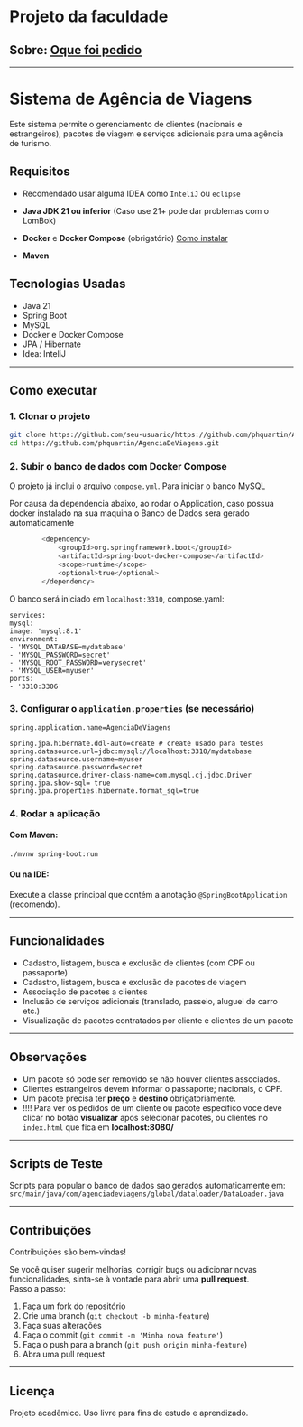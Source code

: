 # Projeto da faculdade

## Sobre: [Oque foi pedido](docs/SOBRE.md)

---------------------------

# Sistema de Agência de Viagens

Este sistema permite o gerenciamento de clientes (nacionais e estrangeiros), pacotes de viagem e serviços adicionais para uma agência de turismo.

## Requisitos

- Recomendado usar alguma IDEA como `InteliJ` ou `eclipse`

- **Java JDK 21 ou inferior** (Caso use 21+ pode dar problemas com o LomBok)
- **Docker** e **Docker Compose** (obrigatório) [Como instalar](https://www.youtube.com/watch?v=Lgh8JgcYFwM)
- **Maven**

## Tecnologias Usadas

- Java 21
- Spring Boot
- MySQL
- Docker e Docker Compose
- JPA / Hibernate
- Idea: InteliJ

---

## Como executar

### 1. Clonar o projeto

```bash
git clone https://github.com/seu-usuario/https://github.com/phquartin/AgenciaDeViagens.git
cd https://github.com/phquartin/AgenciaDeViagens.git
```

### 2. Subir o banco de dados com Docker Compose

O projeto já inclui o arquivo `compose.yml`. Para iniciar o banco MySQL

Por causa da dependencia abaixo, ao rodar o Application, caso possua docker instalado na sua maquina o Banco de Dados sera gerado automaticamente
```bash
        <dependency>
            <groupId>org.springframework.boot</groupId>
            <artifactId>spring-boot-docker-compose</artifactId>
            <scope>runtime</scope>
            <optional>true</optional>
        </dependency>
```

O banco será iniciado em `localhost:3310`, compose.yaml:
````
services:
mysql:
image: 'mysql:8.1'
environment:
- 'MYSQL_DATABASE=mydatabase'
- 'MYSQL_PASSWORD=secret'
- 'MYSQL_ROOT_PASSWORD=verysecret'
- 'MYSQL_USER=myuser'
ports:
- '3310:3306'
````

### 3. Configurar o `application.properties` (se necessário)

```properties
spring.application.name=AgenciaDeViagens

spring.jpa.hibernate.ddl-auto=create # create usado para testes
spring.datasource.url=jdbc:mysql://localhost:3310/mydatabase
spring.datasource.username=myuser
spring.datasource.password=secret
spring.datasource.driver-class-name=com.mysql.cj.jdbc.Driver
spring.jpa.show-sql= true
spring.jpa.properties.hibernate.format_sql=true
```

### 4. Rodar a aplicação

#### Com Maven:

```bash
./mvnw spring-boot:run
```

#### Ou na IDE:

Execute a classe principal que contém a anotação `@SpringBootApplication` (recomendo).

---

## Funcionalidades

- Cadastro, listagem, busca e exclusão de clientes (com CPF ou passaporte)
- Cadastro, listagem, busca e exclusão de pacotes de viagem
- Associação de pacotes a clientes
- Inclusão de serviços adicionais (translado, passeio, aluguel de carro etc.)
- Visualização de pacotes contratados por cliente e clientes de um pacote

---

## Observações

- Um pacote só pode ser removido se não houver clientes associados.
- Clientes estrangeiros devem informar o passaporte; nacionais, o CPF.
- Um pacote precisa ter **preço** e **destino** obrigatoriamente.
- !!!! Para ver os pedidos de um cliente ou pacote especifico voce deve clicar no botão **visualizar** apos selecionar pacotes, ou clientes no `index.html` que fica em **localhost:8080/**

---

## Scripts de Teste

Scripts para popular o banco de dados sao gerados automaticamente em: `src/main/java/com/agenciadeviagens/global/dataloader/DataLoader.java`

---

## Contribuições

Contribuições são bem-vindas!

Se você quiser sugerir melhorias, corrigir bugs ou adicionar novas funcionalidades, sinta-se à vontade para abrir uma **pull request**.  
Passo a passo:

1. Faça um fork do repositório
2. Crie uma branch (`git checkout -b minha-feature`)
3. Faça suas alterações
4. Faça o commit (`git commit -m 'Minha nova feature'`)
5. Faça o push para a branch (`git push origin minha-feature`)
6. Abra uma pull request

---

## Licença

Projeto acadêmico. Uso livre para fins de estudo e aprendizado.